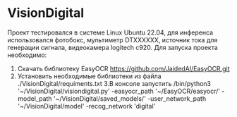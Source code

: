 # VisionDigital
Проект тестировался в системе Linux Ubuntu 22.04, для инференса использовался фотобокс, мультиметр DTXXXXXX, источник тока для генерации сигнала, видеокамера logitech c920.
Для запуска проекта необходимо:
1. Скачать библиотеку EasyOCR https://github.com/JaidedAI/EasyOCR.git
2. Установить необходимые библиотеки из файла ./VisionDigital/requiments.txt
3.В консоле запустить /bin/python3 '~/VisionDigital/visiondigital.py'  -easyocr_path '~/EasyOCR/easyocr/' -model_path '~/VisionDigital/saved_models/' -user_network_path '~/VisionDigital/model' -recog_network 'digital'
